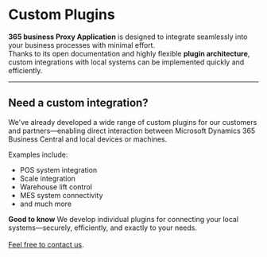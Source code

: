 # Custom Plugins

**365 business Proxy Application** is designed to integrate seamlessly into your business processes with minimal effort.  
Thanks to its open documentation and highly flexible **plugin architecture**, custom integrations with local systems can be implemented quickly and efficiently.

---

## Need a custom integration?

We've already developed a wide range of custom plugins for our customers and partners—enabling direct interaction between Microsoft Dynamics 365 Business Central and local devices or machines.

Examples include:

- POS system integration  
- Scale integration  
- Warehouse lift control  
- MES system connectivity  
- and much more

<div class="alert alert-notice">
    <i class="fa-light fa-hand-point-up fa-lg"></i>
    <strong>Good to know</strong>
    We develop individual plugins for connecting your local systems—securely, efficiently, and exactly to your needs.<br><br>
    <a href="https://365businessdev.com/kontakt/" target="_blank">Feel free to contact us</a>.
</div>
